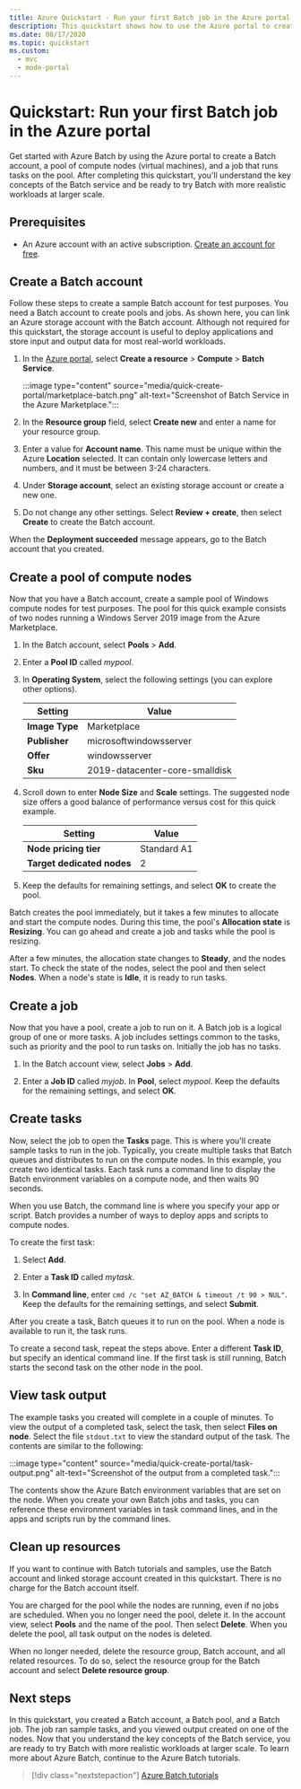 ```yaml
---
title: Azure Quickstart - Run your first Batch job in the Azure portal
description: This quickstart shows how to use the Azure portal to create a Batch account, a pool of compute nodes, and a job that runs basic tasks on the pool.
ms.date: 08/17/2020
ms.topic: quickstart
ms.custom:
  - mvc
  - mode-portal
---
```


# Quickstart: Run your first Batch job in the Azure portal

Get started with Azure Batch by using the Azure portal to create a Batch account, a pool of compute nodes (virtual machines), and a job that runs tasks on the pool. After completing this quickstart, you'll understand the key concepts of the Batch service and be ready to try Batch with more realistic workloads at larger scale.

## Prerequisites

- An Azure account with an active subscription. [Create an account for free](https://azure.microsoft.com/free/?WT.mc_id=A261C142F).

## Create a Batch account

Follow these steps to create a sample Batch account for test purposes. You need a Batch account to create pools and jobs. As shown here, you can link an Azure storage account with the Batch account. Although not required for this quickstart, the storage account is useful to deploy applications and store input and output data for most real-world workloads.

1. In the [Azure portal](https://portal.azure.com), select **Create a resource** > **Compute** > **Batch Service**. 

   :::image type="content" source="media/quick-create-portal/marketplace-batch.png" alt-text="Screenshot of Batch Service in the Azure Marketplace.":::

1. In the **Resource group** field, select **Create new** and enter a name for your resource group.

1. Enter a value for **Account name**. This name must be unique within the Azure **Location** selected. It can contain only lowercase letters and numbers, and it must be between 3-24 characters.

1. Under **Storage account**, select an existing storage account or create a new one.

1. Do not change any other settings. Select **Review + create**, then select **Create** to create the Batch account.

When the **Deployment succeeded** message appears, go to the Batch account that you created.

## Create a pool of compute nodes

Now that you have a Batch account, create a sample pool of Windows compute nodes for test purposes. The pool for this quick example consists of two nodes running a Windows Server 2019 image from the Azure Marketplace.

1. In the Batch account, select **Pools** > **Add**.

1. Enter a **Pool ID** called *mypool*.

1. In **Operating System**, select the following settings (you can explore other options).
  
   |Setting  |Value  |
   |---------|---------|
   |**Image Type**|Marketplace|
   |**Publisher**     |microsoftwindowsserver|
   |**Offer**     |windowsserver|
   |**Sku**     |2019-datacenter-core-smalldisk|

1. Scroll down to enter **Node Size** and **Scale** settings. The suggested node size offers a good balance of performance versus cost for this quick example.
  
   |Setting  |Value  |
   |---------|---------|
   |**Node pricing tier**     |Standard A1|
   |**Target dedicated nodes**     |2|

1. Keep the defaults for remaining settings, and select **OK** to create the pool.

Batch creates the pool immediately, but it takes a few minutes to allocate and start the compute nodes. During this time, the pool's **Allocation state** is **Resizing**. You can go ahead and create a job and tasks while the pool is resizing.

After a few minutes, the allocation state changes to **Steady**, and the nodes start. To check the state of the nodes, select the pool and then select **Nodes**. When a node's state is **Idle**, it is ready to run tasks.

## Create a job

Now that you have a pool, create a job to run on it. A Batch job is a logical group of one or more tasks. A job includes settings common to the tasks, such as priority and the pool to run tasks on. Initially the job has no tasks.

1. In the Batch account view, select **Jobs** > **Add**.

1. Enter a **Job ID** called *myjob*. In **Pool**, select *mypool*. Keep the defaults for the remaining settings, and select **OK**.

## Create tasks

Now, select the job to open the **Tasks** page. This is where you'll create sample tasks to run in the job. Typically, you create multiple tasks that Batch queues and distributes to run on the compute nodes. In this example, you create two identical tasks. Each task runs a command line to display the Batch environment variables on a compute node, and then waits 90 seconds.

When you use Batch, the command line is where you specify your app or script. Batch provides a number of ways to deploy apps and scripts to compute nodes.

To create the first task:

1. Select **Add**.

1. Enter a **Task ID** called *mytask*.

1. In **Command line**, enter `cmd /c "set AZ_BATCH & timeout /t 90 > NUL"`. Keep the defaults for the remaining settings, and select **Submit**.

After you create a task, Batch queues it to run on the pool. When a node is available to run it, the task runs.

To create a second task, repeat the steps above. Enter a different **Task ID**, but specify an identical command line. If the first task is still running, Batch starts the second task on the other node in the pool.

## View task output

The example tasks you created will complete in a couple of minutes. To view the output of a completed task, select the task, then select **Files on node**. Select the file `stdout.txt` to view the standard output of the task. The contents are similar to the following:

:::image type="content" source="media/quick-create-portal/task-output.png" alt-text="Screenshot of the output from a completed task.":::

The contents show the Azure Batch environment variables that are set on the node. When you create your own Batch jobs and tasks, you can reference these environment variables in task command lines, and in the apps and scripts run by the command lines.

## Clean up resources

If you want to continue with Batch tutorials and samples, use the Batch account and linked storage account created in this quickstart. There is no charge for the Batch account itself.

You are charged for the pool while the nodes are running, even if no jobs are scheduled. When you no longer need the pool, delete it. In the account view, select **Pools** and the name of the pool. Then select **Delete**.  When you delete the pool, all task output on the nodes is deleted.

When no longer needed, delete the resource group, Batch account, and all related resources. To do so, select the resource group for the Batch account and select **Delete resource group**.

## Next steps

In this quickstart, you created a Batch account, a Batch pool, and a Batch job. The job ran sample tasks, and you viewed output created on one of the nodes. Now that you understand the key concepts of the Batch service, you are ready to try Batch with more realistic workloads at larger scale. To learn more about Azure Batch, continue to the Azure Batch tutorials.

> [!div class="nextstepaction"]
> [Azure Batch tutorials](./tutorial-parallel-dotnet.md)
